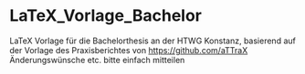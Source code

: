 # LaTeX_Vorlage_Bachelor
LaTeX Vorlage für die Bachelorthesis an der HTWG Konstanz, basierend auf der Vorlage des Praxisberichtes von https://github.com/aTTraX
Änderungswünsche etc. bitte einfach mitteilen
